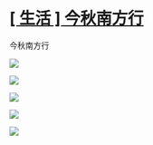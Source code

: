 # [[ 生活 ] 今秋南方行](https://github.com/myogg/Gitblog/issues/30)

今秋南方行

![](https://pic.superbed.cc/item/678df7f4fa9f77b4dc7e4757.jpg)

![](https://pic.superbed.cc/item/678df7f4fa9f77b4dc7e475b.jpg)

![](https://pic.superbed.cc/item/678df7f4fa9f77b4dc7e4764.jpg)

![](https://pic.superbed.cc/item/678df7f4fa9f77b4dc7e476e.jpg)

![](https://pic.superbed.cc/item/678df7f4fa9f77b4dc7e4776.jpg)

